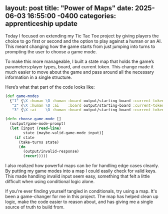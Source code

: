 layout: post
title:  "Power of Maps"
date:   2025-06-03 16:55:00 -0400
categories: apprenticeship update
---

Today I focused on extending my Tic Tac Toe project by giving players the choice
to go first or second and the option to play against a human or an AI. This meant
changing how the game starts from just jumping into turns to prompting the user to choose a game mode.

To make this more manageable, I built a state map that holds the game’s parameters:player types, board,
and current token. This change made it much easier to move about the game and pass around all the
necessary information in a single structure.

Here’s what that part of the code looks like:
```clojure
(def game-modes
  {"1" {\X :human \O :human :board output/starting-board :current-token \X}
   "2" {\X :human \O :ai    :board output/starting-board :current-token \X}
   "3" {\X :ai    \O :human :board output/starting-board :current-token \X}})

(defn choose-game-mode []
  (output/game-mode-prompt)
  (let [input (read-line)
        state (maybe-valid-game-mode input)]
    (if state
      (take-turns state)
      (do
        (output/invalid-response)
        (recur)))))

```
I also realized how powerful maps can be for handling edge cases cleanly. By putting my game modes into a map
I could easily check for valid keys. This made handling invalid input seem easy, something that felt a little difficult
when using conditional logic alone.

If you're ever finding yourself tangled in conditionals, try using a map. It's been a game-changer for me in this project.
The map has helped clean up logic, make the code easier to reason about, and has giving me a single source of truth to build from.
